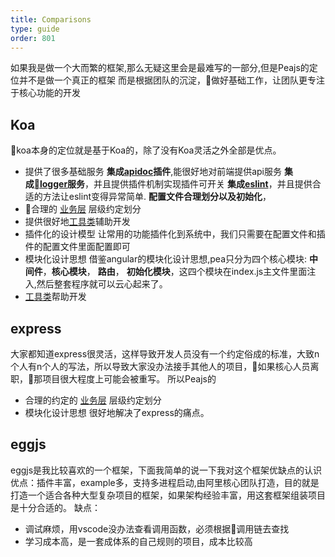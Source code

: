 ```yaml
---
title: Comparisons
type: guide
order: 801
---
```


如果我是做一个大而繁的框架,那么无疑这里会是最难写的一部分,但是Peajs的定位并不是做一个真正的框架
而是根据团队的沉淀，做好基础工作，让团队更专注于核心功能的开发

## Koa
koa本身的定位就是基于Koa的，除了没有Koa灵活之外全部是优点。
* 提供了很多基础服务
**集成[apidoc](basic-work.html#apidoc)插件**,能很好地对前端提供api服务
**集成[logger](plugin.html#pea-logger)服务**，并且提供插件机制实现插件可开关
**集成[eslint](basic-work.html#eslint)**，并且提供合适的方法让eslint变得异常简单.
**配置文件合理划分以及初始化**，
* 合理的 [业务层](service.html) 层级约定划分
* 提供很好地[工具类](migration.html)辅助开发
* 插件化的设计模型
让常用的功能插件化到系统中，我们只需要在配置文件和插件的配置文件里面配置即可
* 模块化设计思想
借鉴angular的模块化设计思想,pea只分为四个核心模块: **中间件**，**核心模块**， **路由**， **初始化模块**，这四个模块在index.js主文件里面注入,然后整套程序就可以云心起来了。
* [工具类](migration.html)帮助开发


## express
大家都知道express很灵活，这样导致开发人员没有一个约定俗成的标准，大致n个人有n个人的写法，所以导致大家没办法接手其他人的项目，如果核心人员离职，那项目很大程度上可能会被重写。
所以Peajs的
* 合理的约定的 [业务层](service.html) 层级约定划分
* 模块化设计思想 
很好地解决了express的痛点。


## eggjs
eggjs是我比较喜欢的一个框架，下面我简单的说一下我对这个框架优缺点的认识
优点：插件丰富，example多，支持多进程启动,由阿里核心团队打造，目的就是打造一个适合各种大型复杂项目的框架，如果架构经验丰富，用这套框架组装项目是十分合适的。
缺点：
* 调试麻烦，用vscode没办法查看调用函数，必须根据调用链去查找
* 学习成本高，是一套成体系的自己规则的项目，成本比较高


